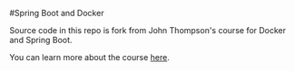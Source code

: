 #Spring Boot and Docker

Source code in this repo is fork from John Thompson's course for Docker and Spring Boot. 

You can learn more about the course [here](http://courses.springframework.guru).
